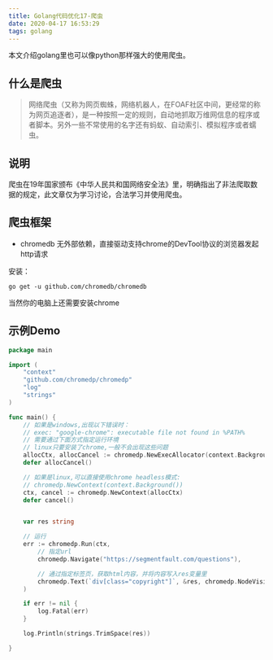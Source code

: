 ```yaml
---
title: Golang代码优化17-爬虫
date: 2020-04-17 16:53:29
tags: golang
---
```

本文介绍golang里也可以像python那样强大的使用爬虫。

## 什么是爬虫
> 网络爬虫（又称为网页蜘蛛，网络机器人，在FOAF社区中间，更经常的称为网页追逐者），是一种按照一定的规则，自动地抓取万维网信息的程序或者脚本。另外一些不常使用的名字还有蚂蚁、自动索引、模拟程序或者蠕虫。

## 说明
爬虫在19年国家颁布《中华人民共和国网络安全法》里，明确指出了非法爬取数据的规定，此文章仅为学习讨论，合法学习并使用爬虫。

## 爬虫框架
- chromedb
无外部依赖，直接驱动支持chrome的DevTool协议的浏览器发起http请求

安装：
```
go get -u github.com/chromedb/chromedb
```
当然你的电脑上还需要安装chrome

## 示例Demo
```go
package main

import (
	"context"
	"github.com/chromedp/chromedp"
	"log"
	"strings"
)

func main() {
	// 如果是windows,出现以下错误时：
	// exec: "google-chrome": executable file not found in %PATH%
	// 需要通过下面方式指定运行环境
	// linux只要安装了chrome,一般不会出现这些问题
	allocCtx, allocCancel := chromedp.NewExecAllocator(context.Background(), chromedp.ExecPath("C:\\Users\\cx\\AppData\\Local\\Google\\Chrome\\Application\\chrome.exe"))
	defer allocCancel()

	// 如果是linux,可以直接使用chrome headless模式:
	// chromedp.NewContext(context.Background())
	ctx, cancel := chromedp.NewContext(allocCtx)
	defer cancel()


	var res string

	// 运行
	err := chromedp.Run(ctx,
		// 指定url
		chromedp.Navigate("https://segmentfault.com/questions"),

		// 通过指定标签页，获取html内容，并将内容写入res变量里
		chromedp.Text(`div[class="copyright"]`, &res, chromedp.NodeVisible, chromedp.BySearch),
	)

	if err != nil {
		log.Fatal(err)
	}

	log.Println(strings.TrimSpace(res))

}
```


